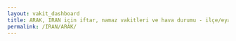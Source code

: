 ```yaml
---
layout: vakit_dashboard
title: ARAK, IRAN için iftar, namaz vakitleri ve hava durumu - ilçe/eyalet seç
permalink: /IRAN/ARAK/
---
```


<script type="text/javascript">
  var GLOBAL_COUNTRY = 'IRAN';
  var GLOBAL_CITY = 'ARAK';
  var GLOBAL_STATE = '';
  var lat = 72;
  var lon = 21;
</script>

